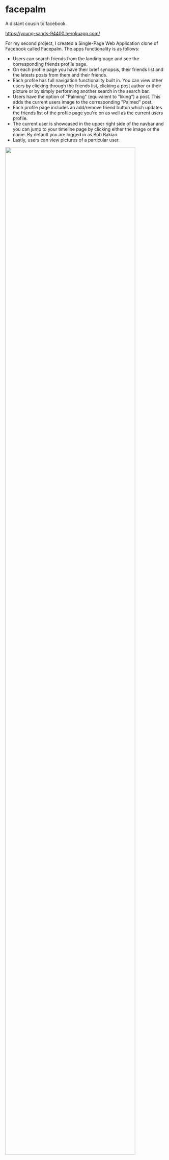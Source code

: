 # facepalm
A distant cousin to facebook.

https://young-sands-94400.herokuapp.com/

For my second project, I created a Single-Page Web Application clone of Facebook called Facepalm. The apps functionality is as follows:
<ul>
  <li>Users can search friends from the landing page and see the corresponding friends profile page.</li>
  <li>On each profile page you have their brief synopsis, their friends list and the latests posts from them and their friends.</li>
  <li>Each profile has full navigation functionality built in. You can view other users by clicking through the friends list, clicking a post author or their picture or by simply performing another search in the search bar.</li>
  <li>Users have the option of "Palming" (equivalent to "liking") a post. This adds the current users image to the corresponding "Palmed" post.</li>
  <li>Each profile page includes an add/remove friend button which updates the friends list of the profile page you're on as well as the current users profile.</li>
  <li>The current user is showcased in the upper right side of the navbar and you can jump to your timeline page by clicking either the image or the name. By default you are logged in as Bob Bakian.</li>
  <li>Lastly, users can view pictures of a particular user.</li>
</ul>

<img src="https://cloud.githubusercontent.com/assets/17256216/14568095/3fd31b78-02ec-11e6-824b-aeaf08862ca7.png" width="90%"></img> <img src="https://cloud.githubusercontent.com/assets/17256216/14568087/3a73f1de-02ec-11e6-923b-5d9677821508.png" width="90%"></img> 
